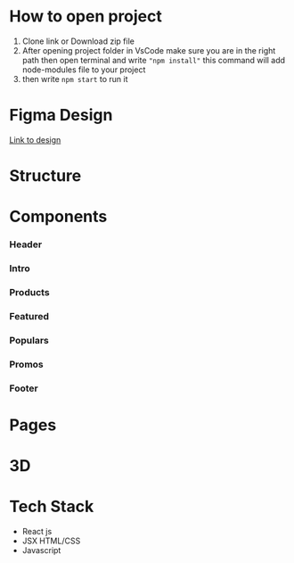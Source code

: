 # How to open project
1. Clone link or Download zip file
2. After opening project folder in VsCode make sure you are in the right path then open terminal and write `"npm install"`  this command will add node-modules file to your project
3. then write `npm start` to run it 

# Figma Design
[Link to design](https://www.figma.com/file/hRQRo70YmdYzoPoXBFmZbZ/Nike-Website-Redesign-(Community)?node-id=1%3A2&t=zSJy7JxdyQHoXihP-0)

# Structure

# Components
### Header
### Intro
### Products
### Featured
### Populars
### Promos
### Footer
# Pages

# 3D 
# Tech Stack
+ React js
+ JSX HTML/CSS
+ Javascript



